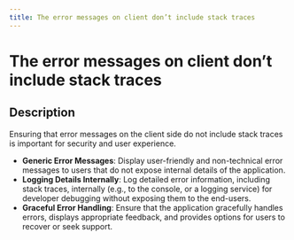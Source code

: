```yaml
---
title: The error messages on client don’t include stack traces
---
```


# The error messages on client don’t include stack traces

## Description

Ensuring that error messages on the client side do not include stack traces is important for security and user experience.

- **Generic Error Messages**: Display user-friendly and non-technical error messages to users that do not expose internal details of the application.
- **Logging Details Internally**: Log detailed error information, including stack traces, internally (e.g., to the console, or a logging service) for developer debugging without exposing them to the end-users.
- **Graceful Error Handling**: Ensure that the application gracefully handles errors, displays appropriate feedback, and provides options for users to recover or seek support.
